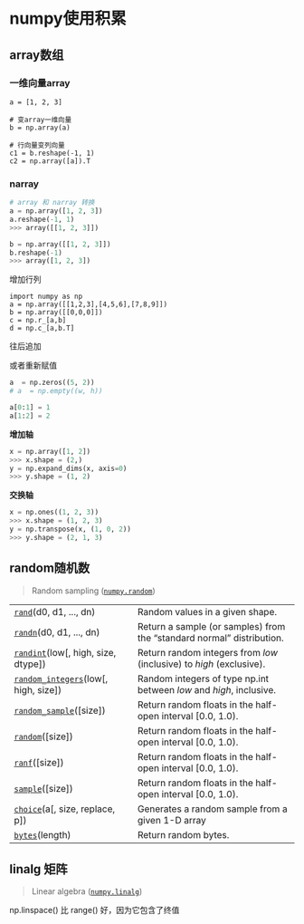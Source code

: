 # numpy使用积累



## array数组

### 一维向量array

```
a = [1, 2, 3]

# 变array一维向量
b = np.array(a)

# 行向量变列向量
c1 = b.reshape(-1, 1)
c2 = np.array([a]).T
```



### narray

```python
# array 和 narray 转换
a = np.array([1, 2, 3])
a.reshape(-1, 1)
>>> array([[1, 2, 3]])

b = np.array([[1, 2, 3]])
b.reshape(-1)
>>> array([1, 2, 3])
```





增加行列

```
import numpy as np
a = np.array([[1,2,3],[4,5,6],[7,8,9]])
b = np.array([[0,0,0]])
c = np.r_[a,b]
d = np.c_[a,b.T]
```



往后追加



或者重新赋值

```python
a  = np.zeros((5, 2))
# a  = np.empty((w, h))

a[0:1] = 1
a[1:2] = 2
```



**增加轴**

```python
x = np.array([1, 2])
>>> x.shape = (2,)
y = np.expand_dims(x, axis=0)
>>> y.shape = (1, 2)
```

**交换轴**

```python
x = np.ones((1, 2, 3))
>>> x.shape = (1, 2, 3)
y = np.transpose(x, (1, 0, 2))
>>> y.shape = (2, 1, 3)
```







## random随机数

> Random sampling ([`numpy.random`](https://docs.scipy.org/doc/numpy-1.14.0/reference/routines.random.html))

|                                                              |                                                              |
| ------------------------------------------------------------ | ------------------------------------------------------------ |
| [`rand`](https://docs.scipy.org/doc/numpy-1.14.0/reference/generated/numpy.random.rand.html#numpy.random.rand)(d0, d1, ..., dn) | Random values in a given shape.                              |
| [`randn`](https://docs.scipy.org/doc/numpy-1.14.0/reference/generated/numpy.random.randn.html#numpy.random.randn)(d0, d1, ..., dn) | Return a sample (or samples) from the “standard normal” distribution. |
| [`randint`](https://docs.scipy.org/doc/numpy-1.14.0/reference/generated/numpy.random.randint.html#numpy.random.randint)(low[, high, size, dtype]) | Return random integers from *low* (inclusive) to *high* (exclusive). |
| [`random_integers`](https://docs.scipy.org/doc/numpy-1.14.0/reference/generated/numpy.random.random_integers.html#numpy.random.random_integers)(low[, high, size]) | Random integers of type np.int between *low* and *high*, inclusive. |
| [`random_sample`](https://docs.scipy.org/doc/numpy-1.14.0/reference/generated/numpy.random.random_sample.html#numpy.random.random_sample)([size]) | Return random floats in the half-open interval [0.0, 1.0).   |
| [`random`](https://docs.scipy.org/doc/numpy-1.14.0/reference/generated/numpy.random.random.html#numpy.random.random)([size]) | Return random floats in the half-open interval [0.0, 1.0).   |
| [`ranf`](https://docs.scipy.org/doc/numpy-1.14.0/reference/generated/numpy.random.ranf.html#numpy.random.ranf)([size]) | Return random floats in the half-open interval [0.0, 1.0).   |
| [`sample`](https://docs.scipy.org/doc/numpy-1.14.0/reference/generated/numpy.random.sample.html#numpy.random.sample)([size]) | Return random floats in the half-open interval [0.0, 1.0).   |
| [`choice`](https://docs.scipy.org/doc/numpy-1.14.0/reference/generated/numpy.random.choice.html#numpy.random.choice)(a[, size, replace, p]) | Generates a random sample from a given 1-D array             |
| [`bytes`](https://docs.scipy.org/doc/numpy-1.14.0/reference/generated/numpy.random.bytes.html#numpy.random.bytes)(length) | Return random bytes.                                         |

## linalg 矩阵

> Linear algebra ([`numpy.linalg`](https://docs.scipy.org/doc/numpy/reference/routines.linalg.html))





np.linspace() 比 range() 好，因为它包含了终值

